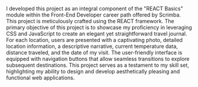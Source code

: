 I developed this project as an integral component of the "REACT Basics" module within the Front-End Developer career path offered by Scrimba. This project is meticulously crafted using the REACT framework. The primary objective of this project is to showcase my proficiency in leveraging CSS and JavaScript to create an elegant yet straightforward travel journal. For each location, users are presented with a captivating photo, detailed location information, a descriptive narrative, current temperature data, distance traveled, and the date of my visit. The user-friendly interface is equipped with navigation buttons that allow seamless transitions to explore subsequent destinations. This project serves as a testament to my skill set, highlighting my ability to design and develop aesthetically pleasing and functional web applications.